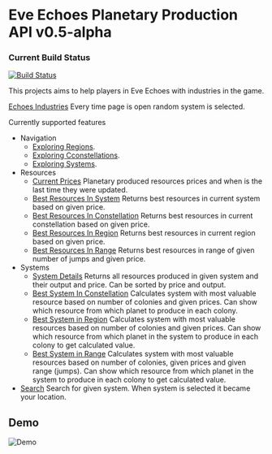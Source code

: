 # Eve Echoes Planetary Production API v0.5-alpha

### Current Build Status

[![Build Status](https://dev.azure.com/zdravkovBG/Eve%20Echoes%20Industries/_apis/build/status/EveEchoesIndustiresApp%20-%20CI?branchName=main)](https://dev.azure.com/zdravkovBG/Eve%20Echoes%20Industries/_build/latest?definitionId=1&branchName=main)

This projects aims to help players in Eve Echoes with industries in the game.

[Echoes Industries](https://www.echoesindustries.com/) Every time page is open random system is selected.

Currently supported features
- Navigation
  - [Exploring Regions](https://www.echoesindustries.com/navigation/regions).
  - [Exploring Cconstellations](https://www.echoesindustries.com/navigation/constellations).
  - [Exploring Systems](https://www.echoesindustries.com/navigation/systems).
- Resources
  - [Current Prices](https://www.echoesindustries.com/resources/details) Planetary produced resources prices and when is the last time they were updated.
  - [Best Resources In System](https://www.echoesindustries.com/resources/system) Returns best resources in current system based on given price.
  - [Best Resources In Constellation](https://www.echoesindustries.com/resources/constellation) Returns best resources in current constellation based on given price.
  - [Best Resources In Region](https://www.echoesindustries.com/resources/region) Returns best resources in current region based on given price.
  - [Best Resources In Range](https://www.echoesindustries.com/resources/range) Returns best resources in range of given number of jumps and given price.
- Systems
  - [System Details](https://www.echoesindustries.com/systems) Returns all resources produced in given system and their output and price. Can be sorted by price and output.
  - [Best System In Constellation](https://www.echoesindustries.com/systems/constellation) Calculates system with most valuable resource based on number of colonies and given prices. Can show which resource from which planet to produce in each colony.
  - [Best System in Region](https://www.echoesindustries.com/systems/region) Calculates system with most valuable resources based on number of colonies and given prices. Can show which resource from which planet in the system to produce in each colony to get calculated value.
  - [Best System in Range](https://www.echoesindustries.com/systems/range) Calculates system with most valuable resources based on number of colonies, given prices and given range (jumps). Can show which resource from which planet in the system to produce in each colony to get calculated value.
- [Search](https://www.echoesindustries.com/) Search for given system. When system is selected it became your location.

## Demo
![Demo](Demo.gif)
